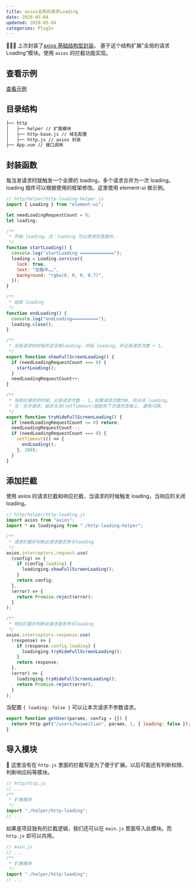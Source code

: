 ```yaml
---
title: axios全局的请求Loading
date: 2020-05-04
updated: 2020-05-04
categories: PlugIn
---
```


 上次封装了[axios 基础结构型封装](./axios基础结构型封装.md)。
基于这个结构扩展”全局的请求 Loading“模块。使用 `axios` 的拦截功能实现。

## 查看示例

[查看示例](https://github.com/haiweilian/laboratory/tree/master/PlugIn/axios-global-config)

## 目录结构

```sh
├── http
│   ├── helper // 扩展模块
│   ├── http-base.js // 域名配置
│   ├── http.js // axios 封装
├── App.vue // 接口调用
```

## 封装函数

每当发请求时就触发一个全屏的 loading，多个请求合并为一次 loading。
loading 插件可以根据使用的框架修改。这里使用 element-ui 做示例。

```javascript
// http/helper/http-loading-helper.js
import { Loading } from "element-ui";

let needLoadingRequestCount = 0;
let loading;

/**
 * 开始 loading。注：loading 可以使用任意插件。
 */
function startLoading() {
  console.log("startLoading =============");
  loading = Loading.service({
    lock: true,
    text: "加载中……",
    background: "rgba(0, 0, 0, 0.7)",
  });
}

/**
 * 结束 loading
 */
function endLoading() {
  console.log("endLoading==========");
  loading.close();
}

/**
 * 当有请求的时候并且没有loading，开始 loading。并记录请求次数 + 1。
 */
export function showFullScreenLoading() {
  if (needLoadingRequestCount === 0) {
    startLoading();
  }
  needLoadingRequestCount++;
}

/**
 * 当响应请求的时候，记录请求次数 - 1。如果请求次数为0，则关闭 loading。
 * 注：合并请求，延迟关闭(setTimeout)就能和下次请求连接上, 避免闪屏。
 */
export function tryHideFullScreenLoading() {
  if (needLoadingRequestCount <= 0) return;
  needLoadingRequestCount--;
  if (needLoadingRequestCount === 0) {
    setTimeout(() => {
      endLoading();
    }, 200);
  }
}
```

## 添加拦截

使用 axios 的请求拦截和响应拦截，当请求的时候触发 loading，当响应的关闭 loading。

```javascript
// http/helper/http-loading.js
import axios from "axios";
import * as loadinging from "./http-loading-helper";

/**
 * 请求拦截并判断此请求是否参与loading
 */
axios.interceptors.request.use(
  (config) => {
    if (config.loading) {
      loadinging.showFullScreenLoading();
    }
    return config;
  },
  (error) => {
    return Promise.reject(error);
  }
);

/**
 * 响应拦截并判断此请求是否参与loading
 */
axios.interceptors.response.use(
  (response) => {
    if (response.config.loading) {
      loadinging.tryHideFullScreenLoading();
    }
    return response;
  },
  (error) => {
    loadinging.tryHideFullScreenLoading();
    return Promise.reject(error);
  }
);
```

当配置 `{ loading: false }` 可以让本次请求不参数请求。

```javascript
export function getUser(params, config = {}) {
  return http.get("/users/haiweilian", params, 1, { loading: false });
}
```

## 导入模块

 这里没有在 `http.js` 里面的拦截写是为了便于扩展。以后可能还有判断权限、判断响应码等模块。

```javascript
// http/http.js
// ...
/**
 * 扩展模块
 */
import "./helper/http-loading";
// ...
```

如果是项目独有的拦截逻辑，我们还可以在 `main.js` 里面导入此模块。而 `http.js` 却可以共用。

```javascript
// main.js
// ...
/**
 * 扩展模块
 */
import "./helper/http-loading";
// ...
```
